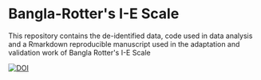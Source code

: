 # Bangla-Rotter's I-E Scale

This repository contains the de-identified data, code used in data analysis and a Rmarkdown reproducible manuscript used in the adaptation and validation work of Bangla Rotter's I-E Scale

[![DOI](https://zenodo.org/badge/464843878.svg)](https://zenodo.org/badge/latestdoi/464843878)